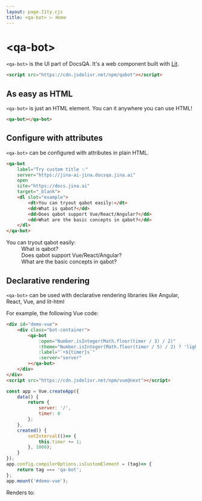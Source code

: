 ```yaml
---
layout: page.11ty.cjs
title: <qa-bot> ⌲ Home
---
```


# &lt;qa-bot&gt;

`<qa-bot>` is the UI part of DocsQA. It's a web component built with [Lit](https://lit.dev).
```html
<script src="https://cdn.jsdelivr.net/npm/qabot"></script>
```

## As easy as HTML

<section class="columns">
  <div>

`<qa-bot>` is just an HTML element. You can it anywhere you can use HTML!

```html
<qa-bot></qa-bot>
```

  </div>
<div class="bot-container">
    <qa-bot></qa-bot>
</div>

</section>

## Configure with attributes

<section class="columns">
  <div>

`<qa-bot>` can be configured with attributes in plain HTML.

```html
<qa-bot 
    label="Try custom title ✨"
    server="https://jina-ai-jina.docsqa.jina.ai" 
    open
    site="https://docs.jina.ai" 
    target="_blank">
    <dl slot="example">
        <dt>You can tryout qabot easily:</dt>
        <dd>What is qabot?</dd>
        <dd>Does qabot support Vue/React/Angular?</dd>
        <dd>What are the basic concepts in qabot?</dd>
    </dl>
</qa-bot>
```

  </div>
  <div class="bot-container">
        <qa-bot label="Try custom title ✨" server="https://jina-ai-jina.docsqa.jina.ai" site="https://docs.jina.ai" target="_blank" open>
            <dl slot="example">
                <dt>You can tryout qabot easily:</dt>
                <dd>What is qabot?</dd>
                <dd>Does qabot support Vue/React/Angular?</dd>
                <dd>What are the basic concepts in qabot?</dd>
            </dl>
        </qa-bot>
  </div>
</section>

## Declarative rendering

<section class="columns">
  <div>

`<qa-bot>` can be used with declarative rendering libraries like Angular, React, Vue, and lit-html

For example, the following Vue code:
```html
<div id="demo-vue">
    <div class="bot-container">
        <qa-bot 
            :open="Number.isInteger(Math.floor(timer / 3) / 2)"
            :theme="Number.isInteger(Math.floor(timer / 5) / 2) ? 'light':'dark'"
            :label="`+${timer}s`" 
            :server="server"
        ></qa-bot>
    </div>
</div>
<script src="https://cdn.jsdelivr.net/npm/vue@next"></script>
```

```js
const app = Vue.createApp({ 
    data() {
        return { 
            server: '/', 
            timer: 0 
        };
    },
    created() {
        setInterval(()=> {
            this.timer += 1;
        }, 1000);
    }
});
app.config.compilerOptions.isCustomElement = (tag)=> {
    return tag === 'qa-bot';
};
app.mount('#demo-vue');
```

  </div>
  <div>
Renders to:
<div id="demo-vue">
    <div class="bot-container" v-bind:class="Number.isInteger(Math.floor(timer / 5) / 2) ? 'light' : 'dark'">
        <qa-bot 
            :open="Number.isInteger(Math.floor(timer / 3) / 2)" 
            :label="` +${timer}s`" 
            :server="server"
            :theme="Number.isInteger(Math.floor(timer / 5) / 2) ? 'light':'dark'"
        ></qa-bot>
    </div>
</div>
<script src="https://cdn.jsdelivr.net/npm/vue@next"></script>
<script type="text/javascript">
    const app = Vue.createApp({ 
        data() {
            return { server: 'baidu.com', timer: 0 };
        },
        created() {
            setInterval(()=> {
                this.timer += 1;
            }, 1000);
        }
    });
    app.config.compilerOptions.isCustomElement = (tag)=> {
        return tag === 'qa-bot';
    }
    app.mount('#demo-vue');
</script>

  </div>
</section>

<style>
    qa-bot {
        right: 2rem;
    }
</style>
